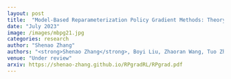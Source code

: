 ```yaml
---
layout: post
title:  "Model-Based Reparameterization Policy Gradient Methods: Theory and Practical Algorithms"
date: "July 2023"
image: /images/mbpg21.jpg
categories: research
author: "Shenao Zhang"
authors: "<strong>Shenao Zhang</strong>, Boyi Liu, Zhaoran Wang, Tuo Zhao"
venue: "Under review"
arxiv: https://shenao-zhang.github.io/RPgradRL/RPgrad.pdf
---
```

